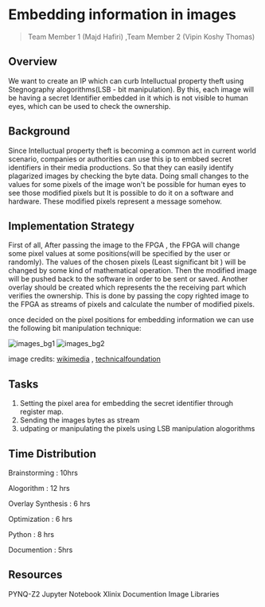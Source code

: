 # Embedding information in images

> Team Member 1 (Majd Hafiri) ,Team Member 2 (Vipin Koshy Thomas)

## Overview
We want to create an IP which can curb Intelluctual property theft using Stegnography alogorithms(LSB - bit manipulation). By this, each image will be having a secret Identifier embedded in it which is not visible to human eyes, which can be used to check the ownership.


## Background

Since Intelluctual property theft is becoming a common act in current world scenario, companies or authorities can use this ip to embbed secret identifiers in their media productions. So that they can easily identify plagarized images by checking the byte data. Doing small changes to the values for some pixels of the image won't be possible for human eyes to see those modified pixels but It is possible to do it on a software and hardware. These modified pixels represent a message somehow.


## Implementation Strategy

First of all, After passing the image to the FPGA , the FPGA will change some pixel values at some positions(will be specified by the user or randomly). The values of the chosen pixels (Least significant bit ) will be changed by some kind of mathematical operation. Then the modified image will be pushed back to the software in order to be sent or saved. Another overlay should be created which represents the the receiving part which verifies the ownership. This is done by passing the copy righted image to the FPGA as streams of pixels and calculate the number of modified pixels.

once decided on the pixel positions for embedding information we can use the following bit manipulation technique:

![images_bg1](https://miro.medium.com/max/2006/0*JTnkzopCLv2cRLuY.jpg)
![images_bg2](https://miro.medium.com/max/875/0*XWlQVMlAQra2KHSB.jpg)


image credits: [wikimedia](https://en.wikipedia.org/wiki/Bit_numbering#mediaviewer/File:Least_significant_bit.svg) , [technicalfoundation](https://technical-foundation.blogspot.com/2017/11/steganography-hide-data-in-images-with.html)




## Tasks

1. Setting the pixel area for embedding the secret identifier through register map.
2. Sending the images bytes as stream
3. udpating or manipulating the pixels using LSB manipulation alogorithms

## Time Distribution

Brainstorming : 10hrs

Alogorithm : 12 hrs

Overlay Synthesis : 6 hrs

Optimization : 6 hrs

Python : 8 hrs

Documention : 5hrs

## Resources
PYNQ-Z2 
Jupyter Notebook
Xlinix Documention
Image Libraries
